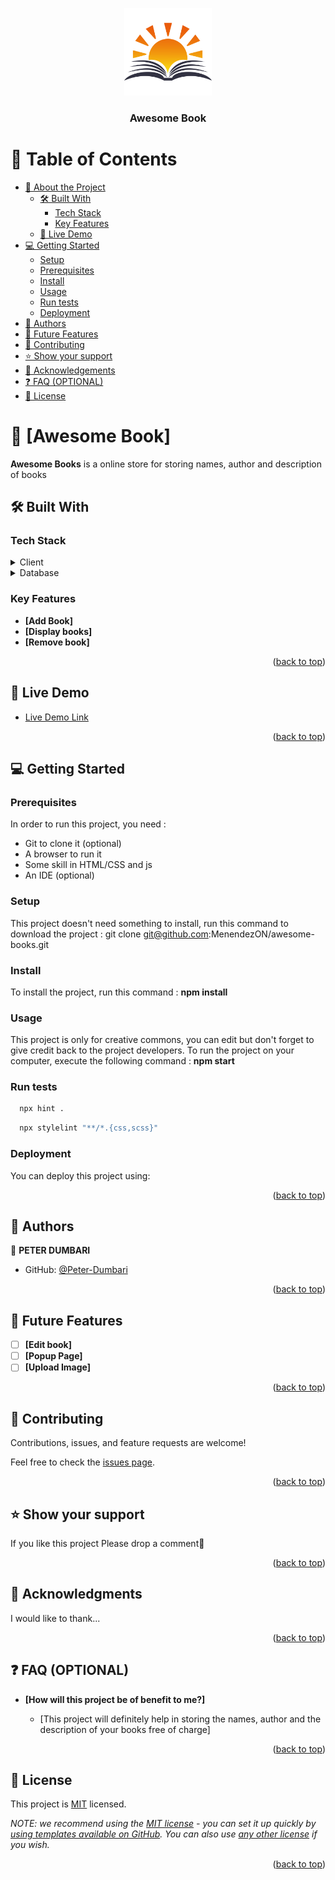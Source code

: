 <a name="readme-top"></a>

<div align="center">
  <img src="./Public/images/logo.png" alt="logo" width="140"  height="auto" />
  <br/>

  <h3><b>Awesome Book</b></h3>

</div>

# 📗 Table of Contents

- [📖 About the Project](#about-project)
  - [🛠 Built With](#built-with)
    - [Tech Stack](#tech-stack)
    - [Key Features](#key-features)
  - [🚀 Live Demo](#live-demo)
- [💻 Getting Started](#getting-started)
  - [Setup](#setup)
  - [Prerequisites](#prerequisites)
  - [Install](#install)
  - [Usage](#usage)
  - [Run tests](#run-tests)
  - [Deployment](#deployment)
- [👥 Authors](#authors)
- [🔭 Future Features](#future-features)
- [🤝 Contributing](#contributing)
- [⭐️ Show your support](#support)
- [🙏 Acknowledgements](#acknowledgements)
- [❓ FAQ (OPTIONAL)](#faq)
- [📝 License](#license)

# 📖 [Awesome Book] <a name="about-project"></a>

**Awesome Books** is a online store for storing names, author and description of books

## 🛠 Built With <a name="built-with"></a>

### Tech Stack <a name="tech-stack"></a>

<details>
  <summary>Client</summary>
  <ul>
    <li><a href="">HTML</a></li>
    <li><a href="">CSS</a></li>
    <li><a href="">JAVASCRIPT</a></li>
    <li><a href="">LINTERS</a></li>
  </ul>
</details>

<details>
<summary>Database</summary>
  <ul>
    <li><a href="">Local Storage</a></li>
  </ul>
</details>

### Key Features <a name="key-features"></a>

- **[Add Book]**
- **[Display books]**
- **[Remove book]**

<p align="right">(<a href="#readme-top">back to top</a>)</p>

## 🚀 Live Demo <a name="live-demo"></a>

- [Live Demo Link](https://peter-dumbari.github.io/AwesomeBookES6/)

<p align="right">(<a href="#readme-top">back to top</a>)</p>

## 💻 Getting Started <a name="getting-started"></a>

### Prerequisites

In order to run this project, you need :

- Git to clone it (optional)
- A browser to run it
- Some skill in HTML/CSS and js
- An IDE (optional)

### Setup

This project doesn't need something to install, run this command to download the project :
git clone git@github.com:MenendezON/awesome-books.git

### Install

To install the project, run this command :
**npm install**

### Usage

This project is only for creative commons, you can edit but don't forget to give credit back to the project developers.
To run the project on your computer, execute the following command :
**npm start**

### Run tests

```sh
  npx hint .
```

```sh
  npx stylelint "**/*.{css,scss}"
```

### Deployment

You can deploy this project using:

<p align="right">(<a href="#readme-top">back to top</a>)</p>

## 👥 Authors <a name="authors"></a>

👤 **PETER DUMBARI**

- GitHub: [@Peter-Dumbari](https://github.com/github.com/peter-dumbari)

<p align="right">(<a href="#readme-top">back to top</a>)</p>

## 🔭 Future Features <a name="future-features"></a>

- [ ] **[Edit book]**
- [ ] **[Popup Page]**
- [ ] **[Upload Image]**
<p align="right">(<a href="#readme-top">back to top</a>)</p>

## 🤝 Contributing <a name="contributing"></a>

Contributions, issues, and feature requests are welcome!

Feel free to check the [issues page](../../issues/).

<p align="right">(<a href="#readme-top">back to top</a>)</p>

## ⭐️ Show your support <a name="support"></a>

If you like this project Please drop a comment🤗

<p align="right">(<a href="#readme-top">back to top</a>)</p>

## 🙏 Acknowledgments <a name="acknowledgements"></a>

I would like to thank...

<p align="right">(<a href="#readme-top">back to top</a>)</p>

## ❓ FAQ (OPTIONAL) <a name="faq"></a>

- **[How will this project be of benefit to me?]**

  - [This project will definitely help in storing the names, author and the description of your books free of charge]

<p align="right">(<a href="#readme-top">back to top</a>)</p>

## 📝 License <a name="license"></a>

This project is [MIT](./MIT.md) licensed.

_NOTE: we recommend using the [MIT license](https://choosealicense.com/licenses/mit/) - you can set it up quickly by [using templates available on GitHub](https://docs.github.com/en/communities/setting-up-your-project-for-healthy-contributions/adding-a-license-to-a-repository). You can also use [any other license](https://choosealicense.com/licenses/) if you wish._

<p align="right">(<a href="#readme-top">back to top</a>)</p>
